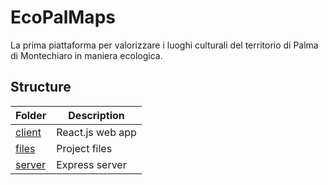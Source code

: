 # EcoPalMaps

La prima piattaforma per valorizzare i luoghi culturali del territorio di Palma di Montechiaro in maniera ecologica.

## Structure

| **Folder**         | **Description**  |
|--------------------|------------------|
| [client](/client/) | React.js web app |
| [files](/files/)   | Project files    |
| [server](/server/) | Express server   |
